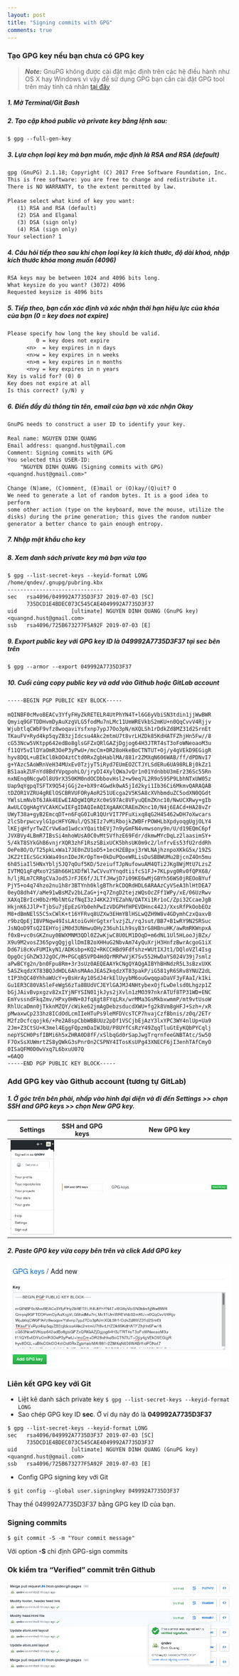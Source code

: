 ```yaml
---
layout: post
title: "Signing commits with GPG"
comments: true
---
```


### Tạo GPG key nếu bạn chưa có GPG key

> _**Note:**_ GnuPG không được cài đặt mặc định trên các hệ điều hành như OS X hay Windows
> vì vậy để sử dụng GPG bạn cần cài đặt GPG tool trên máy tính cá nhân [tại đây](https://www.gnupg.org/download/index.html)

<!--more-->

##### 1. Mở Terminal/Git Bash 

##### 2. Tạo cặp khoá public và private key bằng lệnh sau:

```shell
$ gpg --full-gen-key
```
##### 3. Lựa chọn loại key mà bạn muốn, mặc định là RSA and RSA (default)

```shell
gpg (GnuPG) 2.1.18; Copyright (C) 2017 Free Software Foundation, Inc.
This is free software: you are free to change and redistribute it.
There is NO WARRANTY, to the extent permitted by law.

Please select what kind of key you want:
   (1) RSA and RSA (default)
   (2) DSA and Elgamal
   (3) DSA (sign only)
   (4) RSA (sign only)
Your selection? 1

```
##### 4. Câu hỏi tiếp theo sau khi chọn loại key là kích thước, độ dài khoá, nhập kích thước khóa mong muốn (4096)

```shell
RSA keys may be between 1024 and 4096 bits long.
What keysize do you want? (3072) 4096
Requested keysize is 4096 bits
```
##### 5. Tiếp theo, bạn cần xác định và xác nhận thời hạn hiệu lực của khóa của bạn (0 = key does not expire)

```shell
Please specify how long the key should be valid.
         0 = key does not expire
      <n>  = key expires in n days
      <n>w = key expires in n weeks
      <n>m = key expires in n months
      <n>y = key expires in n years
Key is valid for? (0) 0
Key does not expire at all
Is this correct? (y/N) y
```
##### 6. Điền đầy đủ thông tin tên, email của bạn và xác nhận Okay

```shell
GnuPG needs to construct a user ID to identify your key.

Real name: NGUYEN DINH QUANG
Email address: quangnd.hust@gmail.com
Comment: Signing commits with GPG
You selected this USER-ID:
    "NGUYEN DINH QUANG (Signing commits with GPG) <quangnd.hust@gmail.com>"

Change (N)ame, (C)omment, (E)mail or (O)kay/(Q)uit? O
We need to generate a lot of random bytes. It is a good idea to perform
some other action (type on the keyboard, move the mouse, utilize the
disks) during the prime generation; this gives the random number
generator a better chance to gain enough entropy.
```
##### 7. Nhập mật khẩu cho key

##### 8. Xem danh sách private key mà bạn vừa tạo

```shell
$ gpg --list-secret-keys --keyid-format LONG
/home/qndev/.gnupg/pubring.kbx
------------------------------
sec   rsa4096/049992A7735D3F37 2019-07-03 [SC]
      735DCD1E4BDEC073C545CAE4049992A7735D3F37
uid                 [ultimate] NGUYEN DINH QUANG (GnuPG key) <quangnd.hust@gmail.com>
ssb   rsa4096/725B673277F5A92F 2019-07-03 [E]
```
##### 9. Export public key với GPG key ID là _**049992A7735D3F37**_ tại _**sec**_ bên trên

```shell
$ gpg --armor --export 049992A7735D3F37
```
##### 10. Cuối cùng copy public key và add vào Github hoặc GitLab account

```shell
-----BEGIN PGP PUBLIC KEY BLOCK-----

mQINBF0cMvoBEACv3YfyFHyZkRETELR4UtPhYN4T+l6G6yVbiSN3tdin1jjWwBWR
Qmyiq9GFTDDHvmDyAuXzgVLG5fodMu7nLMc11UmWREVkbS2mKU+n0QqCvvV4Rjjv
WjubtlqCWbF9vfz8woqaviYsfxnp7ypJ7Oo3pN/mXQLSh1rDdkZd8MZ31d2SrnEt
TKauFV+Ryd4kp5qyZB3zjIdcsu4Akc2mtmU7t8vrLHZDk85KdHATFZhjHn5Fw//8
cG53Ncw5VKtpp642edBo8glsGFZxQRlGAZjDgjog64H3JTRT4sT3oFoWNeoaoM3u
f11QY5vIlDYaOmR3OeP3yPwU+/mcCm+DR28oHkeBoCTNTUT+Oj/y4gVEkD9EGigR
hyv8DQL+uBIkCl0kOO4ztCtd0RxZgbHablMA/881r2ZMXqN606WAB/ff/dPDNvI7
g+YAzc5AoWRnVeH34MUxEv0TzjyT5iRyd7EUmEOZCTJYLSdERu6UA98RLBj0kZz1
BS1aakZUFnYd8BdYVpqpohLO/jryDI4XylQWaJvQr1n01YdnbbU3mEr236Sc55Rn
nxNEnq0NcgwOl8U9rX350KM0ndOCDbbovHsl2+w9eq7L2R9o595P9LbhNTxUW05z
Uap9qYgpqTSFTX9Q54jGGj2e+bX9r4Gwdk0wA5jId2kyi1Ib36Ci6MkmvQARAQAB
tDZOR1VZRU4gRElOSCBRVUFORyAoR251UEcga2V5KSA8cXVhbmduZC5odXN0QGdt
YWlsLmNvbT6JAk4EEwEIADgWIQRzXc0eS97Ac8VFyuQEmZKnc10/NwUCXRwy+gIb
AwULCQgHAgYVCAkKCwIEFgIDAQIeAQIXgAAKCRAEmZKnc10/N4j6EACd+HA28vZr
UWyT38a+gyB2EmcqDT+n6FqG0IuR1QUrVIT7PFuXixq8qG2H4S462wDH7oXwcars
2lcSbrpwcvylG1pcHFYGNul/QS3EIz7vMiRbojkZWBFrPOWHLbXpdyoqgUgjOLY4
lKEjqHfyrTwZCrVw6ad1wdcxYQaitbEVj7n9yGmFN4vmwsony9n/U/d19EQmC6pf
JVXBVy4LBmR7IBsSi4mhoWUsA0C0vMtSVfhzE69Fdr/dkmwMYcDqLz2laasimSY+
5/4kT8SYkGhB6vnjrXQR3zhF1RszSBixUCK5bhsUK0m9c2/lnfrvEs53fU2rddRh
OePe8O/O/T25pkLxWa17JE0nZU1oD5+1ecH2EBpxj3rWLNAjhznpoXKkG5x/19ZS
JKZ2tIEcSGcXkWa49snIDeJKrOpTm+0kDuPQoeWRLisDuSBBWUMu2BjcnZ4On5mu
6h85iaIl5HNxYblj5JQ7qOuf5KD/5zeiufTJpNufowuAM4QTi2JKg8WjMtU7LzsZ
IVTMQ1qFqMxoY2SBh66H1XDfWl7wCVvuYYnqdtiifcS1FJ+7KLpvg0Rv0fQPX68/
h/ljRLm7CRRgCVaJod5JrFJE6f/JLTfJHwjD7i09KE6wMjGBYh56WS0jREOoBYuf
PjY5+o4q74hzo2nu1h8r3BTYnh0klgBThrkCDQRdHDL6ARAAzCyVSeA3hlHtDEA7
0eyO8dh4Y/aMe91wBsMZv2bLZaG+j+q7ZngD2tejzWQsOcZFf1WPy/xE/06UzRwv
XAXqIBrIcH0b2rMblNtGzfNqI3zJ4KK2JYEZahN/QATXi1Rr1oC/Zpi32CcaeJgB
HkjnK6JJlP+TjbSu7jEpEzGYb0ehPwIzVDGPHfHPEVDHnc442J/XxsRfPkOobEOz
M8+dBmNElS5C5xCWlK+t16YFRvq8UZXw3EHmYBlHSLwQZH9W8v4GDymhCzxQaxvB
r9bzQpEjIBVPNqw49IsLAtoiGvHrGgtxrlvzjZL/rqJsut/BB7+B1wRY9N2SRSuc
JsNQoD9TsQ2IEHYojiM0d3UNmwuOHy236uh1Lh9syB3rG8HBnuHK/awRmRKWnpxA
f0xB+vc0sGKZnuy0BWXMNM3QDl0Z2wKjwC8U0LM1DOqD+m6dNL1Ul5HLooJjBZx/
X9u9M2vosZ365pvgQgjgllDmIB2oXHHuG2NbvAm74yQuXrjH3HnfzBwrAcgoG1iX
Dd67i8cKvFUMIkyN1/ADKsbp+KQ2+RKCCHBd9Fdfshz+WUtIXJt1/DQloVZl4Isg
OpgOcjGhZW3J2gOC/M+PGCqB5VPD4HdQrMRPwVjK7Sv552HwDaYS024V39j7smlz
aPwBCYg2n/bn0Fpu8Rm+3r3sUz0AEQEAAYkCNgQYAQgAIBYhBHNdzR5L3sBzxUXK
5ASZkqdzXT83BQJdHDL6AhsMAAoJEASZkqdzXT83pakP/iG581yR6SRv8YNUZ2dL
tIP3hQC40YhhaWUcY+yBsHrAy10SdJ4rkElUyybM6ouGwqqpaDaVF3yFAaI/k1ki
Gu1ER3C80VASleFeWgS6zTa8BUdVCJEYlGAJMJ4NHtybexOjfLwDelsd0Lhgzp1Z
bGjJAivBvpxgzv82xIYjNFYSIN01jkJys2jXvln1zMO397nkrATUf8TP31WD+ENC
EmYvssndFkqZmv/HPxy0HN+0JfqXgt8FYqLRx/wrMMa3GsMkbxwmmP/mt9vtUsoW
RhlUcaDmn0jTkknMZQY/cWike62jmAgDebzsducdXWU+fg2k8Vm8gHFJ+Szh+/xR
pMwaxwCp233hz8ICdOdLcmIIeHTuPs9leMFDVcsTCP7hvajCzfBbnis/z0q/2ETr
M2fzDcfcqojk6/+Pe2A8spCbbWBBUUz2pDf1VSCjbEjAzY3lxYPC3WY4nlUp+Ua9
2Jm+Z3CtSU+K3mel4EggFQpzmDaIWJbU/P8UYfCsRzY49ZqqTluGtEyKQbPYCqlj
nepYSCH0PsfIBMi6h5xZHRA0D8fF/xSlbqGd0rSapJwgTrqrnfeeGNBTAtc/Sw50
F7OxSsXUWmrtZS8yQWkG3sPnr0n2CSPNY4ITosKsUPg43XNECF6jI3enhTAfCmyO
0ISaQFM0D0wVxq7L6bxuU07Q
=6AQO
-----END PGP PUBLIC KEY BLOCK-----
```

### Add GPG key vào Github account (tương tự GitLab)

##### 1. Ở góc trên bên phải, nhấp vào hình đại diện và đi đến Settings >> chọn SSH and GPG keys >> chọn New GPG key.

Settings                   | SSH and GPG keys          | New GPG key
:-------------------------:|:-------------------------:|:-------------------------:
![Settings](https://raw.githubusercontent.com/qndev/qndev.github.io/master/public/images/settingsgithub.png) | ![SSH and GPG keys](https://raw.githubusercontent.com/qndev/qndev.github.io/master/public/images/gpgkey.png) | ![New GPG key](https://raw.githubusercontent.com/qndev/qndev.github.io/master/public/images/newgpgkey.png)

##### 2. Paste GPG key vừa copy bên trên và click _**Add GPG key**_

![Paste GPG key](https://raw.githubusercontent.com/qndev/qndev.github.io/master/public/images/addnewgpgkey.png)

### Liên kết GPG key với Git

- Liệt kê danh sách private key `$ gpg --list-secret-keys --keyid-format LONG`
- Sao chép GPG key ID **sec**. Ở ví dụ này đó là **049992A7735D3F37**
```shell
$ gpg --list-secret-keys --keyid-format LONG
sec   rsa4096/049992A7735D3F37 2019-07-03 [SC]
      735DCD1E4BDEC073C545CAE4049992A7735D3F37
uid                 [ultimate] NGUYEN DINH QUANG (GnuPG key) <quangnd.hust@gmail.com>
ssb   rsa4096/725B673277F5A92F 2019-07-03 [E]
```
- Config GPG signing key với Git
```shell
$ git config --global user.signingkey 049992A7735D3F37
```
Thay thế 049992A7735D3F37 bằng GPG key ID của bạn.

### Signing commits

```shell
$ git commit -S -m "Your commit message"
```
Với option **-S** chỉ định GPG-sign commits

### Ok kiểm tra “Verified” commit trên Github

![Verified](https://raw.githubusercontent.com/qndev/qndev.github.io/master/public/images/verified.png)
